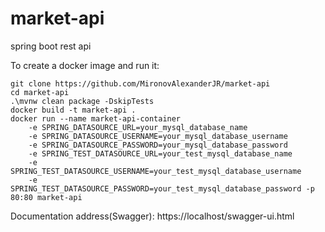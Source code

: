 # market-api
spring boot rest api 

To create a docker image and run it:
```
git clone https://github.com/MironovAlexanderJR/market-api
cd market-api
.\mvnw clean package -DskipTests
docker build -t market-api .
docker run --name market-api-container 
    -e SPRING_DATASOURCE_URL=your_mysql_database_name 
    -e SPRING_DATASOURCE_USERNAME=your_mysql_database_username 
    -e SPRING_DATASOURCE_PASSWORD=your_mysql_database_password 
    -e SPRING_TEST_DATASOURCE_URL=your_test_mysql_database_name 
    -e SPRING_TEST_DATASOURCE_USERNAME=your_test_mysql_database_username
    -e SPRING_TEST_DATASOURCE_PASSWORD=your_test_mysql_database_password -p 80:80 market-api
```

Documentation address(Swagger): https://localhost/swagger-ui.html
